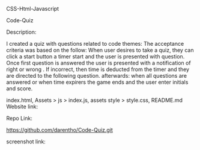 CSS-Html-Javascript

Code-Quiz

Description:

I created a quiz with questions related to code themes: The acceptance criteria was based on the follow:  When user desires to take a quiz, they can click a start button a timer start and the user is presented with question. Once first question is answered the user is presented with a notification of right or wrong . If incorrect, then time is deducted from the timer and they are directed to the following question. afterwards: when all questions are answered or when time expirers the game ends and the user enter initials and score. 

index.html, Assets > js > index.js, assets style > style.css, README.md
Website link:



Repo Link:

https://github.com/darentho/Code-Quiz.git

screenshot link:

